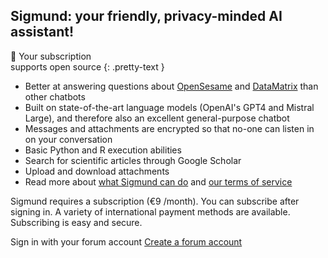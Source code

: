 ## Sigmund: your friendly, privacy-minded AI assistant!

&#128150; Your subscription<br>supports open source
{: .pretty-text }

- Better at answering questions about [OpenSesame](https://osdoc.cogsci.nl/) and [DataMatrix](https://pydatamatrix.eu) than other chatbots
- Built on state-of-the-art language models (OpenAI's GPT4 and Mistral Large), and therefore also an excellent general-purpose chatbot
- Messages and attachments are encrypted so that no-one can listen in on your conversation
- Basic Python and R execution abilities
- Search for scientific articles through Google Scholar
- Upload and download attachments
- Read more about [what Sigmund can do](/about) and [our terms of service](/terms)

Sigmund requires a subscription (€9 /month). You can subscribe after signing in. A variety of international payment methods are available. Subscribing is easy and secure. 

<a id="sign-in-button" class="link-button" onclick="signin()">
    <i class="fas fa-sign-in-alt"></i> Sign in with your forum account
</a>

<a href="https://forum.cogsci.nl/entry/register" class="link-button">
    <i class="fas fa-plus-circle"></i> Create a forum account
</a>
